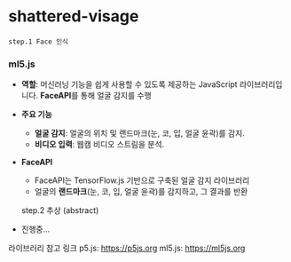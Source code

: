 # shattered-visage

    step.1 Face 인식

### **ml5.js**

- **역할**: 머신러닝 기능을 쉽게 사용할 수 있도록 제공하는 JavaScript 라이브러리입니다. **FaceAPI**를 통해 얼굴 감지를 수행
- **주요 기능**
  - **얼굴 감지**: 얼굴의 위치 및 랜드마크(눈, 코, 입, 얼굴 윤곽)를 감지.
  - **비디오 입력**: 웹캠 비디오 스트림을 분석.
- **FaceAPI**

  - FaceAPI는 TensorFlow.js 기반으로 구축된 얼굴 감지 라이브러리
  - 얼굴의 **랜드마크**(눈, 코, 입, 얼굴 윤곽)를 감지하고, 그 결과를 반환

  step.2 추상 (abstract)

- 진행중...

라이브러리 참고 링크
p5.js: https://p5js.org
ml5.js: https://ml5js.org
